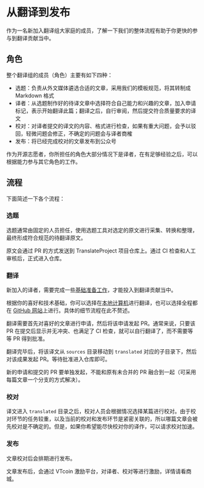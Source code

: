 # 从翻译到发布

作为一名新加入翻译组大家庭的成员，了解一下我们的整体流程有助于你更快的参与到翻译贡献当中。

## 角色

整个翻译组的成员（角色）主要有如下四种：

- 选题：负责从外文媒体遴选合适的文章，采用我们的模板规范，将其转制成 Markdown 格式
- 译者：从选题制作好的待译文章中选择符合自己能力和兴趣的文章，加入申请标记，表示开始翻译此篇；翻译之后，自行审阅，然后提交符合质量要求的译文
- 校对：对译者提交的译文的内容、格式进行检查，如果有重大问题，会予以驳回，轻微问题会修正，不确定的问题会与译者商榷
- 发布：将已经完成校对的文章发布到公众号

作为开源志愿者，你所担任的角色大部分情况下是译者，在有足够经验之后，可以根据能力参与其它角色的工作。

## 流程

下面简述一下各个流程：

### 选题

选题通常由固定的人员担任，使用选题工具对选定的原文进行采集、转换和整理，最终形成符合规范的待翻译原文。

原文会通过 PR 的方式发送到 TranslateProject 项目仓库上。通过 CI 检查和人工审核后，正式进入仓库。

### 翻译

新加入的译者，需要完成一些[基础准备工作](translation.md)，才能投入到翻译贡献当中。

根据你的喜好和技术基础，你可以选择在[本地计算机](translation_local.md)进行翻译，也可以选择全程都在 [GitHub 网站](translation_web.md)上进行。具体的细节流程在此不赘述。

翻译需要首先对喜好的文章进行申请，然后将该申请发起 PR。通常来说，只要该 PR 在提交后显示并无冲突、也满足了 CI 检查，就可以自行翻译了，而不需要等等 PR 得到批准。

翻译完毕后，将该译文从 `sources` 目录移动到 `translated` 对应的子目录下，然后对该成果发起 PR。等待批准进入仓库即可。

新的申请和提交的 PR 要单独发起，不能和原有未合并的 PR 融合到一起（可采用每篇文章一个分支的方式解决）。

### 校对

译文进入 `translated` 目录之后，校对人员会根据情况选择某篇进行校对。由于校对环节的任务较重，以及当前的校对和发布环节是紧密关联的，所以哪篇文章会被先校对是不确定的。但是，如果你希望能尽快校对你的译作，可以请求校对加速。

### 发布

文章校对后会排期进行发布。

文章发布后，会通过 VTcoin 激励平台，对译者、校对等进行激励，详情请看商城。

